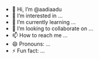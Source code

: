 - 👋 Hi, I’m @aadiaadu
- 👀 I’m interested in ...
- 🌱 I’m currently learning ...
- 💞️ I’m looking to collaborate on ...
- 📫 How to reach me ...
- 😄 Pronouns: ...
- ⚡ Fun fact: ...

<!---
aadiaadu/aadiaadu is a ✨ special ✨ repository because its `README.md` (this file) appears on your GitHub profile.
You can click the Preview link to take a look at your changes.
--->
